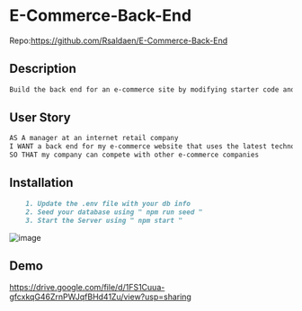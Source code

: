 # E-Commerce-Back-End

Repo:https://github.com/Rsaldaen/E-Commerce-Back-End

## Description
```md
Build the back end for an e-commerce site by modifying starter code and configure a working Express.js API to use Sequelize to interact with a MySQL database.
```

## User Story

```md
AS A manager at an internet retail company
I WANT a back end for my e-commerce website that uses the latest technologies
SO THAT my company can compete with other e-commerce companies
```

## Installation
```md
    1. Update the .env file with your db info
    2. Seed your database using " npm run seed "
    3. Start the Server using " npm start "
```

![image](https://user-images.githubusercontent.com/101837927/167278696-efaa7b1d-5f40-4443-bc95-82b4e80a5d01.png)

## Demo
https://drive.google.com/file/d/1FS1Cuua-gfcxkqG46ZrnPWJqfBHd41Zu/view?usp=sharing
